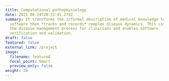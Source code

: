 ```yaml
---
title: Computational pathophysiology
date: 2021-06-24T20:31:41.274Z
summary: It transforms the informal description of medical knowledge to precise
  software that *tracks and records* complex disease dynamics. This simplifies
  the disease management process for clinicians and enables software
  verification and validation.
draft: false
featured: false
external_link: /project
image:
  filename: featured
  focal_point: Smart
  preview_only: false
weight: 20
---
```

